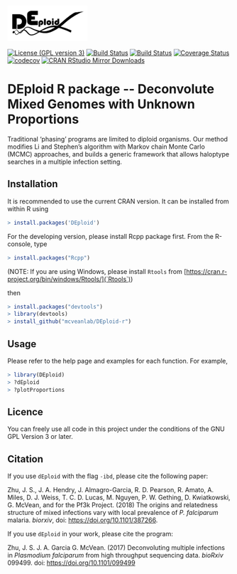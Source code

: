 <img src="inst/extdata/deploid.png" width="180">

[![License (GPL version 3)](https://img.shields.io/badge/license-GPL%20version%203-brightgreen.svg)](http://opensource.org/licenses/GPL-3.0)
[![Build Status](https://travis-ci.org/DEploid-dev/DEploid-r.svg?branch=master)](https://travis-ci.org/DEploid-dev/DEploid-r)
[![Build Status](https://ci.appveyor.com/api/projects/status/hi1nq97d5l68qs4r?svg=true)](https://ci.appveyor.com/project/shajoezhu/deploid-r)
[![Coverage Status](https://coveralls.io/repos/github/DEploid-dev/DEploid-r/badge.svg?branch=master)](https://coveralls.io/github/DEploid-dev/DEploid-r?branch=master)
[![codecov](https://codecov.io/gh/DEploid-dev/DEploid-r/branch/master/graph/badge.svg)](https://codecov.io/gh/DEploid-dev/DEploid-r)
[![CRAN RStudio Mirror Downloads](http://cranlogs.r-pkg.org/badges/DEploid)](https://cran.r-project.org/package=DEploid)

DEploid R package -- Deconvolute Mixed Genomes with Unknown Proportions
=================

Traditional ‘phasing’ programs are limited to diploid organisms. Our method modifies Li and Stephen’s algorithm with Markov chain Monte Carlo (MCMC) approaches, and builds a generic framework that allows haloptype searches in a multiple infection setting.


Installation
------------

It is recommended to use the current CRAN version. It can be installed from within R using

```R
> install.packages('DEploid')
```

For the developing version, please install Rcpp package first. From the R-console, type

```R
> install.packages("Rcpp")
```

(NOTE: If you are using Windows, please install `Rtools` from [https://cran.r-project.org/bin/windows/Rtools/](`Rtools`))

then

```R
> install.packages("devtools")
> library(devtools)
> install_github("mcveanlab/DEploid-r")
```

Usage
-----

Please refer to the help page and examples for each function. For example,
```R
> library(DEploid)
> ?dEploid
> ?plotProportions
```

Licence
-------

You can freely use all code in this project under the conditions of the GNU GPL Version 3 or later.


Citation
--------

If you use `dEploid` with the flag `-ibd`, please cite the following paper:

Zhu, J. S., J. A. Hendry, J. Almagro-Garcia, R. D. Pearson, R. Amato, A. Miles, D. J. Weiss, T. C. D. Lucas, M. Nguyen, P. W. Gething, D. Kwiatkowski, G. McVean, and for the Pf3k Project. (2018) The origins and relatedness structure of mixed infections vary with local prevalence of *P. falciparum* malaria. *biorxiv*, doi: https://doi.org/10.1101/387266.

If you use `dEploid` in your work, please cite the program:

Zhu, J. S. J. A. Garcia G. McVean. (2017) Deconvoluting multiple infections in *Plasmodium falciparum* from high throughput sequencing data. *bioRxiv* 099499. doi: https://doi.org/10.1101/099499

